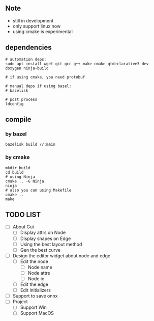 ## Note

 - still in development
 - only support linux now
 - using cmake is experimental

## dependencies

```
# automation deps:
sudo apt install wget git gcc g++ make cmake qtdeclarative5-dev doxygen ninja-build

# if using cmake, you need protobuf

# manual deps if using bazel:
# bazelisk

# post process
ldconfig
```

## compile

### by bazel

```
bazelisk build //:main
```

### by cmake

```
mkdir build
cd build
# using Ninja
cmake .. -G Ninja
ninja
# also you can using Makefile
cmake ..
make
```

## TODO LIST

- [ ] About Gui
  - [ ] Display attrs on Node
  - [ ] Display shapes on Edge
  - [ ] Using the best layout method
  - [ ] Gen the best curve
- [ ] Design the editor widget about node and edge
  - [ ] Edit the node
    - [ ] Node name
    - [ ] Node attrs
    - [ ] Node io
  - [ ] Edit the edge
  - [ ] Edit Initializers
- [ ] Support to save onnx
- [ ] Project
  - [ ] Support Win
  - [ ] Support MacOS
